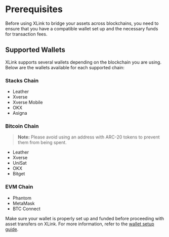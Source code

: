 # Prerequisites

Before using XLink to bridge your assets across blockchains, you need to ensure that you have a compatible wallet set up and the necessary funds for transaction fees.

## Supported Wallets

XLink supports several wallets depending on the blockchain you are using. Below are the wallets available for each supported chain:

### Stacks Chain
- Leather
- Xverse
- Xverse Mobile
- OKX
- Asigna

### Bitcoin Chain
> **Note:** Please avoid using an address with ARC-20 tokens to prevent them from being spent.

- Leather
- Xverse
- UniSat
- OKX
- Bitget

### EVM Chain
- Phantom
- MetaMask
- BTC Connect

Make sure your wallet is properly set up and funded before proceeding with asset transfers on XLink. For more information, refer to the [wallet setup guide](wallet-setup-guide.md).

